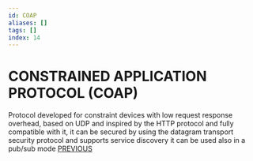 ```yaml
---
id: COAP
aliases: []
tags: []
index: 14
---
```


# CONSTRAINED APPLICATION PROTOCOL (COAP)

Protocol developed for constraint devices with low request response overhead, based on UDP and inspired by the HTTP protocol and fully compatible with it, it can be secured by using the datagram transport security protocol and supports service discovery it can be used also in a pub/sub mode
[PREVIOUS](REST.md)
